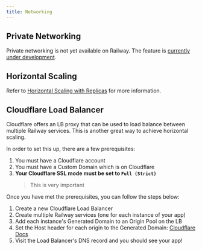 ```yaml
---
title: Networking
---
```


## Private Networking
Private networking is not yet available on Railway. The feature is [currently under development](https://feedback.railway.app/feature-requests/p/internal-networking).

## Horizontal Scaling
Refer to [Horizontal Scaling with Replicas](/develop/services#horizontal-scaling-with-replicas) for more information.

## Cloudflare Load Balancer
Cloudflare offers an LB proxy that can be used to load balance between multiple Railway services. This is another great way to achieve horizontal scaling.

In order to set this up, there are a few prerequisites:
1. You must have a Cloudflare account
2. You must have a Custom Domain which is on Cloudflare
3. **Your Cloudflare SSL mode must be set to `Full (Strict)`**
   > This is very important

Once you have met the prerequisites, you can follow the steps below:
1. Create a new Cloudflare Load Balancer
2. Create multiple Railway services (one for each instance of your app)
3. Add each instance's Generated Domain to an Origin Pool on the LB
4. Set the Host header for each origin to the Generated Domain: [Cloudflare Docs](https://developers.cloudflare.com/load-balancing/additional-options/override-http-host-headers/)
5. Visit the Load Balancer's DNS record and you should see your app!
